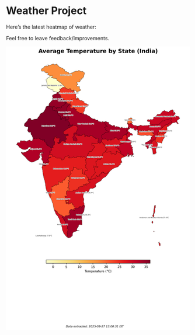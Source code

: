 # Weather Project

Here’s the latest heatmap of weather:

Feel free to leave feedback/improvements.

![India Heatmap](docs/assets/india_heatmap.png?v=D79299)

